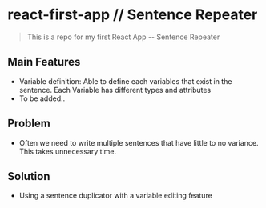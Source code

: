 # react-first-app // Sentence Repeater
> This is a repo for my first React App -- Sentence Repeater

## Main Features
- Variable definition: Able to define each variables that exist in the sentence. Each Variable has different types and attributes
- To be added..

## Problem
- Often we need to write multiple sentences that have little to no variance. This takes unnecessary time.

## Solution
- Using a sentence duplicator with a variable editing feature
